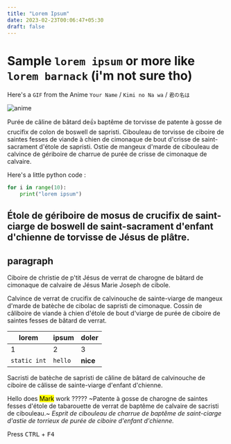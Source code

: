 ```yaml
---
title: "Lorem Ipsum"
date: 2023-02-23T00:06:47+05:30
draft: false
---
```

# Sample `lorem ipsum` or more like `lorem barnack` (i'm not sure tho)

Here's a `GIF` from the Anime `Your Name` / `Kimi no Na wa` / `君の名は` 

![anime](../assets/20230223_002141_anime.gif)

Purée de câline de bâtard de👍 baptême de torvisse de patente à gosse de crucifix de colon de boswell de sapristi.
Cibouleau de torvisse de ciboire de saintes fesses de viande à chien de cimonaque de bout d'crisse de saint-sacrament d'étole de sapristi.
Ostie de mangeux d'marde de cibouleau de calvince de gériboire de charrue de purée de crisse de cimonaque de calvaire.

Here's a little python code :

```python
for i in range(10):
    print("lorem ipsum")
```

## Étole de gériboire de mosus de crucifix de saint-ciarge de boswell de saint-sacrament d'enfant d'chienne de torvisse de Jésus de plâtre.

## paragraph

Ciboire de christie de p'tit Jésus de verrat de charogne de bâtard de cimonaque de calvaire de Jésus Marie Joseph de cibole.

Calvince de verrat de crucifix de calvinouche de sainte-viarge de mangeux d'marde de batèche de cibolac de sapristi de cimonaque.
Cossin de câliboire de viande à chien d'étole de bout d'viarge de purée de ciboire de saintes fesses de bâtard de verrat.


| lorem        | ipsum   | doler    |
| -------------- | --------- | ---------- |
| 1            | 2       | 3        |
| `static int` | `hello` | **nice** |

Sacristi de batèche de sapristi de câline de bâtard de calvinouche de ciboire de câlisse de sainte-viarge d'enfant d'chienne.

Hello does <mark>Mark</mark> work ?????
~Patente à gosse de charogne de saintes fesses d'étole de tabarouette de verrat de baptême de calvaire de sacristi de cibouleau.~
*Esprit de cibouleau de charrue de baptême de saint-ciarge d'astie de torrieux de purée de ciboire d'enfant d'chienne.*

Press <kbd>CTRL</kbd> + <kbd>F4</kbd>
